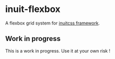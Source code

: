 # inuit-flexbox

A flexbox grid system for [inuitcss framework](http://www.inuitcss.com).

## Work in progress

This is a work in progress. Use it at your own risk !
